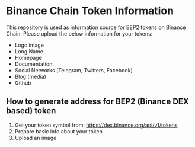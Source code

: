 # Binance Chain Token Information

This repository is used as information source for [BEP2](https://github.com/binance-chain/BEPs/blob/master/BEP2.md) tokens on Binance Chain. Please upload the below information for your tokens:
- Logo image
- Long Name
- Homepage
- Documentation
- Social Networks (Telegram, Twitters, Facebook)
- Blog (media)
- Github

## How to generate address for BEP2 (Binance DEX based) token
1. Get your token symbol from:  https://dex.binance.org/api/v1/tokens
2. Prepare basic info about your token
3. Upload an image
